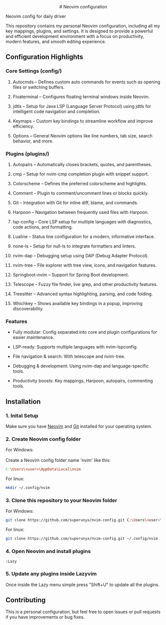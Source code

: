<div align="center"># Neovim configuration</div>

Neovim config for daily driver

This repository contains my personal Neovim configuration, including all my key mappings, plugins, and settings. It is designed to provide a powerful and efficient development environment with a focus on productivity, modern features, and smooth editing experience.

## Configuration Highlights
### Core Settings (config/)

1. Autocmds – Defines custom auto commands for events such as opening files or switching buffers.

2. Floaterminal – Configures floating terminal windows inside Neovim.

3. jdtls – Setup for Java LSP (Language Server Protocol) using jdtls for intelligent code navigation and completion.

4. Keymaps – Custom key bindings to streamline workflow and improve efficiency.

5. Options – General Neovim options like line numbers, tab size, search behavior, and more.

### Plugins (plugins/)

1. Autopairs – Automatically closes brackets, quotes, and parentheses.

2. cmp – Setup for nvim-cmp completion plugin with snippet support.

3. Colorscheme – Defines the preferred colorscheme and highlights.

4. Comment – Plugin to comment/uncomment lines or blocks quickly.

5. Git – Integration with Git for inline diff, blame, and commands.

6. Harpoon – Navigation between frequently used files with Harpoon.

7. lsp-config – Core LSP setup for multiple languages with diagnostics, code actions, and formatting.

8. Lualine – Status line configuration for a modern, informative interface.

9. none-ls – Setup for null-ls to integrate formatters and linters.

10. nvim-dap – Debugging setup using DAP (Debug Adapter Protocol).

11. nvim-tree – File explorer with tree view, icons, and navigation features.

12. Springboot-nvim – Support for Spring Boot development.

13. Telescope – Fuzzy file finder, live grep, and other productivity features.

14. Treesitter – Advanced syntax highlighting, parsing, and code folding.

15. Whichkey – Shows available key bindings in a popup, improving discoverability.

### Features

* Fully modular: Config separated into core and plugin configurations for easier maintenance.

* LSP-ready: Supports multiple languages with nvim-lspconfig.

* File navigation & search: With telescope and nvim-tree.

* Debugging & development: Using nvim-dap and language-specific tools.

* Productivity boosts: Key mappings, Harpoon, autopairs, commenting tools.


## Installation

### 1. Inital Setup

Make sure you have [Neovim](https://github.com/neovim/neovim) and [Git](https://git-scm.com/) installed for your operating system.

### 2. Create Neovim config folder

For Windows:<br><br>
Create a Neovim config folder name 'nvim' like this:
```makefile
C:\Users\<user>\AppData\Local\nvim
```
For linux:<br> 
```bash
mkdir ~/.config/nvim
```

### 3. Clone this repository to your Neovim folder

For Windows: 
```bash
git clone https://github.com/superunyx/nvim-config.git C:\Users\<user>\AppData\Local\nvim
```

For linux:
```bash
git clone https://github.com/superunyx/nvim-config.git ~/.config/nvim
```

### 4. Open Neovim and install plugins
```vim
:Lazy
```

### 5. Update any plugins inside Lazyvim

Once inside the Lazy menu simple press "Shift+U" to update all the plugins.

## Contributing

This is a personal configuration, but feel free to open issues or pull requests if you have improvements or bug fixes.


